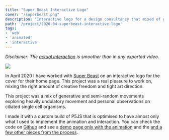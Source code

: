 ```yaml
---
title: "Super Beast Interactive Logo"
cover: "/superbeast.png"
description: "Interactive logo for a design consultancy that mixed of generative and semi-random and ciliate inspired undulatory movement."
path: '/project/2020-04-superbeast-interactive-logo'
tags:
- 'web'
- 'animated'
- 'interactive'
---
```


*Disclaimer: The [actual interaction](https://superbeast.herokuapp.com/) is smoother than in any exported video.*

![](superbeast.png)

In April 2020 I have worked with [Super Beast](https://superbeast.co) on an interactive logo for the cover for their home page. This project was a real pleasure to work on, mixing the right amount of creative freedom and tight art direction.

This project was a mix of generative and semi-random movements exploring heavily undulatory movement and personal observations on ciliated single cell organisms.

I made it with a custom build of P5JS that is optimised to have almost only what I used to implement the animation and interaction. You can check the code on [Github](https://github.com/murilopolese/superbeast) and see a [demo page only with the animation](https://superbeast.herokuapp.com/) and the [and a few other pieces from the process](https://github.com/murilopolese/superbeast/tree/6028ff91db224adbcf33bcd663451732a1128fe2).
